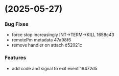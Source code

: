 #  (2025-05-27)


### Bug Fixes

* force stop increasingly INT->TERM->KILL 1658c43
* remotePm metadata 47a98f6
* remove handler on attach d52021c


### Features

* add code and signal to exit event 16472d5



